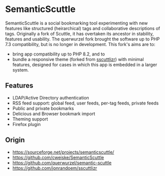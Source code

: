 # SemanticScuttle

SemanticScuttle is a social bookmarking tool experimenting with new features like structured (heirarchical) tags and collaborative descriptions of tags. Originally a fork of Scuttle, it has overtaken its ancestor in stability, features and usability. The querwurzel fork brought the software up to PHP 7.3 compatibility, but is no longer in development. This fork's aims are to:
  * bring app compatibility up to PHP 8.2, and to
  * bundle a responsive theme (forked from [sscuttlizr](https://github.com/jonrandoem/sscuttlizr)) with minimal features, designed for cases in which this app is embedded in a larger system. 

## Features
  * LDAP/Active Directory authentication
  * RSS feed support: global feed, user feeds, per-tag feeds, private feeds
  * Public and private bookmarks
  * Delicious and Browser bookmark import
  * Theming support
  * Firefox plugin

## Origin

  * https://sourceforge.net/projects/semanticscuttle/
  * https://github.com/cweiske/SemanticScuttle
  * https://github.com/querwurzel/semantic-scuttle
  * https://github.com/jonrandoem/sscuttlizr
